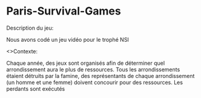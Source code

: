# Paris-Survival-Games

Description du jeu:

Nous avons codé un jeu vidéo pour le trophé NSI 

<>Contexte:</i>

Chaque année, des jeux sont organisés afin de déterminer quel arrondissement aura le plus de ressources. Tous les arrondissements étaient détruits par la famine, des représentants de chaque arrondissement (un homme et une femme) doivent concourir pour des ressources. Les perdants sont exécutés 
